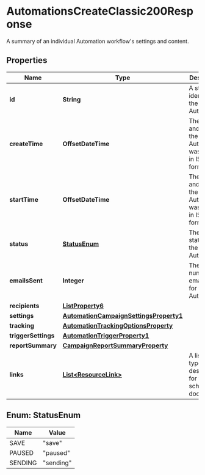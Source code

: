 

# AutomationsCreateClassic200Response

A summary of an individual Automation workflow's settings and content.

## Properties

| Name | Type | Description | Notes |
|------------ | ------------- | ------------- | -------------|
|**id** | **String** | A string that identifies the Automation. |  [optional] [readonly] |
|**createTime** | **OffsetDateTime** | The date and time the Automation was created in ISO 8601 format. |  [optional] [readonly] |
|**startTime** | **OffsetDateTime** | The date and time the Automation was started in ISO 8601 format. |  [optional] [readonly] |
|**status** | [**StatusEnum**](#StatusEnum) | The current status of the Automation. |  [optional] [readonly] |
|**emailsSent** | **Integer** | The total number of emails sent for the Automation. |  [optional] [readonly] |
|**recipients** | [**ListProperty6**](ListProperty6.md) |  |  [optional] |
|**settings** | [**AutomationCampaignSettingsProperty1**](AutomationCampaignSettingsProperty1.md) |  |  [optional] |
|**tracking** | [**AutomationTrackingOptionsProperty**](AutomationTrackingOptionsProperty.md) |  |  [optional] |
|**triggerSettings** | [**AutomationTriggerProperty1**](AutomationTriggerProperty1.md) |  |  [optional] |
|**reportSummary** | [**CampaignReportSummaryProperty**](CampaignReportSummaryProperty.md) |  |  [optional] |
|**links** | [**List&lt;ResourceLink&gt;**](ResourceLink.md) | A list of link types and descriptions for the API schema documents. |  [optional] [readonly] |



## Enum: StatusEnum

| Name | Value |
|---- | -----|
| SAVE | &quot;save&quot; |
| PAUSED | &quot;paused&quot; |
| SENDING | &quot;sending&quot; |




